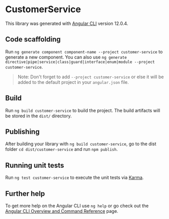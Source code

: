 # CustomerService

This library was generated with [Angular CLI](https://github.com/angular/angular-cli) version 12.0.4.

## Code scaffolding

Run `ng generate component component-name --project customer-service` to generate a new component. You can also use `ng generate directive|pipe|service|class|guard|interface|enum|module --project customer-service`.
> Note: Don't forget to add `--project customer-service` or else it will be added to the default project in your `angular.json` file. 

## Build

Run `ng build customer-service` to build the project. The build artifacts will be stored in the `dist/` directory.

## Publishing

After building your library with `ng build customer-service`, go to the dist folder `cd dist/customer-service` and run `npm publish`.

## Running unit tests

Run `ng test customer-service` to execute the unit tests via [Karma](https://karma-runner.github.io).

## Further help

To get more help on the Angular CLI use `ng help` or go check out the [Angular CLI Overview and Command Reference](https://angular.io/cli) page.
